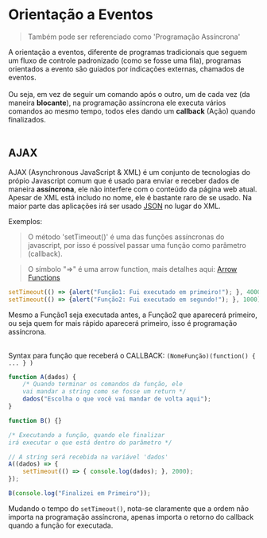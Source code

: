 # Orientação a Eventos

> Também pode ser referenciado como 'Programação Assíncrona'

A orientação a eventos, diferente de programas tradicionais que seguem um fluxo de controle padronizado (como se fosse uma fila),  programas orientados a evento são guiados por indicações externas, chamados de eventos.<br><br> Ou seja, em vez de seguir um comando após o outro, um de cada vez (da maneira **blocante**), na programação assíncrona ele executa vários comandos ao mesmo tempo, todos eles dando um **callback** (Ação) quando finalizados.<br><br>

## AJAX

AJAX (Asynchronous JavaScript & XML) é um conjunto de tecnologias do própio Javascript comum que é usado para enviar e receber dados de maneira **assíncrona**, ele não interfere com o conteúdo da página web atual. Apesar de XML está includo no nome, ele é bastante raro de se usado. Na maior parte das aplicações irá ser usado [JSON](https://github.com/JoaoSodre/Programacao/blob/master/Javascript/JSON.md#json) no lugar do XML.

Exemplos:

> O método 'setTimeout()' é uma das funções assíncronas do javascript, por isso é possível passar uma função como parâmetro (callback).

> O símbolo "=>" é uma arrow function, mais detalhes aqui: [Arrow Functions](https://www.sitepoint.com/es6-arrow-functions-new-fat-concise-syntax-javascript/)

```javascript
setTimeout(() => {alert("Função1: Fui executado em primeiro!"); }, 4000); 
setTimeout(() => {alert("Função2: Fui executado em segundo!"); }, 1000); 
```

Mesmo a Função1 seja executada antes, a Função2 que aparecerá primeiro, ou seja quem for mais rápido aparecerá primeiro, isso é programação assíncrona.<br><br>

Syntax para função que receberá o CALLBACK: `(NomeFunção)(function() { ... } )`

```javascript
function A(dados) {
    /* Quando terminar os comandos da função, ele 
    vai mandar a string como se fosse um return */
    dados("Escolha o que você vai mandar de volta aqui");
}

function B() {}

/* Executando a função, quando ele finalizar
irá executar o que está dentro do parâmetro */

// A string será recebida na variável 'dados'
A((dados) => {
    setTimeout(() => { console.log(dados); }, 2000);
});

B(console.log("Finalizei em Primeiro"));
```

Mudando o tempo do `setTimeout()`, nota-se claramente que a ordem não importa na programação assíncrona, apenas importa o retorno do callback quando a função for executada. <br><br>
